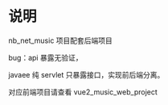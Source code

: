 # 说明

nb_net_music 项目配套后端项目

bug：api 暴露无验证，

javaee 纯 servlet 只暴露接口，实现前后端分离。

对应前端项目请查看 vue2_music_web_project